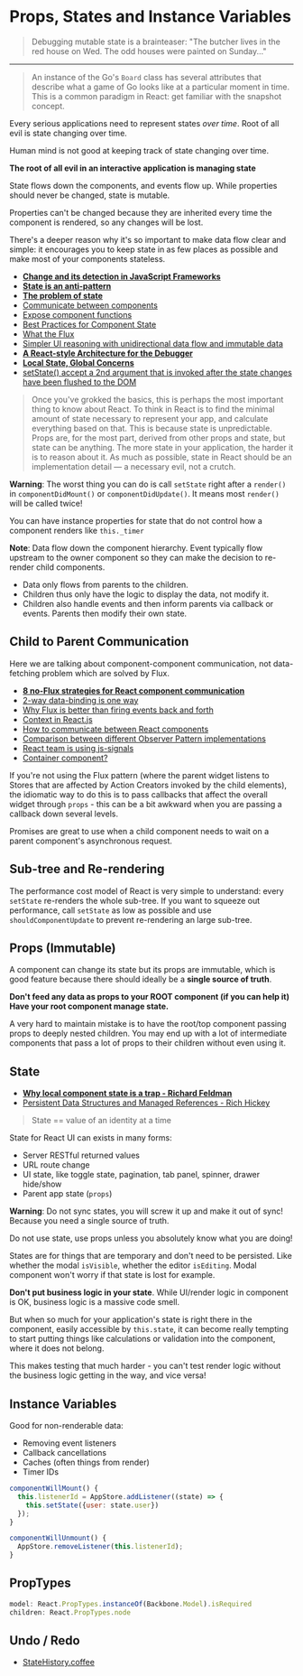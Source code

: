# Props, States and Instance Variables

> Debugging mutable state is a brainteaser: "The butcher lives in the red house on Wed. The odd houses were painted on Sunday..."

---

> An instance of the Go's `Board` class has several attributes that describe what a game of Go looks like at a particular moment in time. This is a common paradigm in React: get familiar with the snapshot concept.

Every serious applications need to represent states *over time*. Root of all evil is state changing over time.

Human mind is not good at keeping track of state changing over time.

**The root of all evil in an interactive application is managing state**

State flows down the components, and events flow up. While properties should never be changed, state is mutable.

Properties can't be changed because they are inherited every time the component is rendered, so any changes will be lost.

There's a deeper reason why it's so important to make data flow clear and simple: it encourages you to keep state in as few places as possible and make most of your components stateless.

* [**Change and its detection in JavaScript Frameworks**](http://teropa.info/blog/2015/03/02/change-and-its-detection-in-javascript-frameworks.html)
* [**State is an anti-pattern**](https://www.reddit.com/r/reactjs/comments/3bjdoe/state_is_an_antipattern/)
* [**The problem of state**](https://www.new-bamboo.co.uk/blog/2015/07/23/the-problem-of-state/)
* [Communicate between components](http://facebook.github.io/react/tips/communicate-between-components.html)
* [Expose component functions](http://facebook.github.io/react/tips/expose-component-functions.html)
* [Best Practices for Component State](http://brewhouse.io/blog/2015/03/24/best-practices-for-component-state-in-reactjs.html)
* [What the Flux](https://ochronus.com/react-what-the-flux/)
* [Simpler UI reasoning with unidirectional data flow and immutable data](http://omniscientjs.github.io/guides/01-simpler-ui-reasoning-with-unidirectional/)
* [**A React-style Architecture for the Debugger**](https://www.youtube.com/watch?v=Isxar7y7eMU)
* [**Local State, Global Concerns**](http://blog.circleci.com/local-state-global-concerns/)
* [setState() accept a 2nd argument that is invoked after the state changes have been flushed to the DOM](http://www.bennadel.com/blog/2915-setting-the-state-based-on-rendered-dom-elements-in-reactjs.htm)

> Once you've grokked the basics, this is perhaps the most important thing to know about React. To think in React is to find the minimal amount of state necessary to represent your app, and calculate everything based on that. This is because state is unpredictable. Props are, for the most part, derived from other props and state, but state can be anything. The more state in your application, the harder it is to reason about it. As much as possible, state in React should be an implementation detail — a necessary evil, not a crutch.

**Warning**: The worst thing you can do is call `setState` right after a `render()` in `componentDidMount()` or `componentDidUpdate()`. It means most `render()` will be called twice!

You can have instance properties for state that do not control how a component renders like `this._timer`

**Note**: Data flow down the component hierarchy. Event typically flow upstream to the owner component so they can make the decision to re-render child components.

* Data only flows from parents to the children.
* Children thus only have the logic to display the data, not modify it.
* Children also handle events and then inform parents via callback or events. Parents then modify their own state.

## Child to Parent Communication

Here we are talking about component-component communication, not data-fetching problem which are solved by Flux.

* [**8 no-Flux strategies for React component communication**](http://andrewhfarmer.com/component-communication/)
* [2-way data-binding is one way](http://voidcanvas.com/react-tutorial-two-way-data-binding/)
* [Why Flux is better than firing events back and forth](http://www.code-experience.com/avoiding-event-chains-in-single-page-applications/)
* [Context in React.js](https://www.tildedave.com/2014/11/15/introduction-to-contexts-in-react-js.html)
* [How to communicate between React components](http://ctheu.com/2015/02/12/how-to-communicate-between-react-components/)
* [Comparison between different Observer Pattern implementations](https://github.com/millermedeiros/js-signals/wiki/Comparison-between-different-Observer-Pattern-implementations)
* [React team is using js-signals](http://millermedeiros.github.io/js-signals/)
* [Container component?](https://gist.github.com/chantastic/fc9e3853464dffdb1e3c)

If you're not using the Flux pattern (where the parent widget listens to Stores that are affected by Action Creators invoked by the child elements), the idiomatic way to do this is to pass callbacks that affect the overall widget through `props` - this can be a bit awkward when you are passing a callback down several levels.

Promises are great to use when a child component needs to wait on a parent component's asynchronous request.

## Sub-tree and Re-rendering

The performance cost model of React is very simple to understand: every `setState` re-renders the whole sub-tree. If you want to squeeze out performance, call `setState` as low as possible and use `shouldComponentUpdate` to prevent re-rendering an large sub-tree.

## Props (Immutable)

A component can change its state but its props are immutable, which is good feature because there should ideally be a **single source of truth**.

**Don't feed any data as props to your ROOT component (if you can help it) Have your root component manage state.**

A very hard to maintain mistake is to have the root/top component passing props to deeply nested children. You may end up with a lot of intermediate components that pass a lot of props to their children without even using it.

## State

* [**Why local component state is a trap - Richard Feldman**](https://www.safaribooksonline.com/blog/2015/10/29/react-local-component-state/)
* [Persistent Data Structures and Managed References - Rich Hickey](http://www.infoq.com/presentations/Value-Identity-State-Rich-Hickey)

> State == value of an identity at a time

State for React UI can exists in many forms:

* Server RESTful returned values
* URL route change
* UI state, like toggle state, pagination, tab panel, spinner, drawer hide/show
* Parent app state (`props`)

**Warning**: Do not sync states, you will screw it up and make it out of sync! Because you need a single source of truth.

Do not use state, use props unless you absolutely know what you are doing!

States are for things that are temporary and don't need to be persisted. Like whether the modal `isVisible`, whether the editor `isEditing`. Modal component won't worry if that state is lost for example.

**Don't put business logic in your state**. While UI/render logic in component is OK, business logic is a massive code smell.

But when so much for your application's state is right there in the component, easily accessible by `this.state`, it can become really tempting to start putting things like calculations or validation into the component, where it does not belong.

This makes testing that much harder - you can't test render logic without the business logic getting in the way, and vice versa!

## Instance Variables

Good for non-renderable data:

* Removing event listeners
* Callback cancellations
* Caches (often things from render)
* Timer IDs

```js
componentWillMount() {
  this.listenerId = AppStore.addListener((state) => {
    this.setState({user: state.user})  });}

componentWillUnmount() {
  AppStore.removeListener(this.listenerId);}
```

## PropTypes

```javascript
model: React.PropTypes.instanceOf(Backbone.Model).isRequired
children: React.PropTypes.node
```

## Undo / Redo

* [StateHistory.coffee](https://github.com/jjt/TwiStrug/blob/697dfe756cf40e551ea6ebe1c8e69a587c8de595/src/libs/StateHistory.coffee)